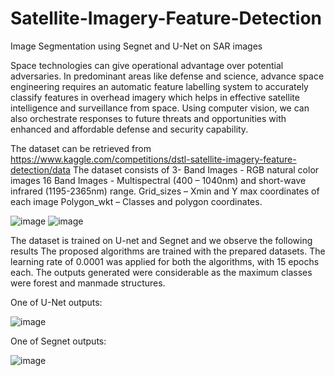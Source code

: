 # Satellite-Imagery-Feature-Detection

Image Segmentation using Segnet and U-Net on SAR images

Space technologies can give operational advantage over potential adversaries. In predominant areas like defense and science, advance space engineering requires an automatic feature labelling system to accurately classify features in overhead imagery which helps in effective satellite intelligence and surveillance from space. Using computer vision, we can also orchestrate responses to future threats and opportunities with enhanced and affordable defense and security capability.

The dataset can be retrieved from https://www.kaggle.com/competitions/dstl-satellite-imagery-feature-detection/data The dataset consists of 3- Band Images - RGB natural color images 16 Band Images - Multispectral (400 – 1040nm) and short-wave infrared (1195-2365nm) range. Grid_sizes – Xmin and Y max coordinates of each image Polygon_wkt – Classes and polygon coordinates.

![image](https://github.com/Ygurram14/Satellite-Imagery-Feature-Detection/assets/143032421/c677d0b4-8d18-4923-80bf-becbd1e6fbbf)
![image](https://github.com/Ygurram14/Satellite-Imagery-Feature-Detection/assets/143032421/0821cfb1-251a-4885-bc5d-eb05dd248c14)


The dataset is trained on U-net and Segnet and we observe the following results The proposed algorithms are trained with the prepared datasets. The learning rate of 0.0001 was applied for both the algorithms, with 15 epochs each. The outputs generated were considerable as the maximum classes were forest and manmade structures.

One of U-Net outputs:

![image](https://github.com/Ygurram14/Satellite-Imagery-Feature-Detection/assets/143032421/6431e092-afa7-4bfa-a51c-f3870df278e7)


One of Segnet outputs:

![image](https://github.com/Ygurram14/Satellite-Imagery-Feature-Detection/assets/143032421/75cc7740-a1a6-4669-ab7e-c9def567b4f3)
